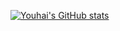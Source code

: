 [![Youhai's GitHub stats](https://github-readme-stats-git-master-altair59s-projects.vercel.app/api?username=Altair59&hide=stars&theme=radical&include_all_commits=true)](https://github.com/Altair59/github-readme-stats)
